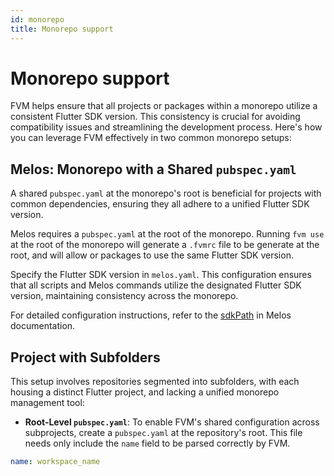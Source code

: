 ```yaml
---
id: monorepo
title: Monorepo support
---
```


# Monorepo support

FVM helps ensure that all projects or packages within a monorepo utilize a consistent Flutter SDK version. This consistency is crucial for avoiding compatibility issues and streamlining the development process. Here's how you can leverage FVM effectively in two common monorepo setups:

## Melos: Monorepo with a Shared `pubspec.yaml`

A shared `pubspec.yaml` at the monorepo's root is beneficial for projects with common dependencies, ensuring they all adhere to a unified Flutter SDK version.

Melos requires a `pubspec.yaml` at the root of the monorepo. Running `fvm use` at the root of the monorepo will generate a `.fvmrc` file to be generate at the root, and will allow or packages to use the same Flutter SDK version.

Specify the Flutter SDK version in `melos.yaml`. This configuration ensures that all scripts and Melos commands utilize the designated Flutter SDK version, maintaining consistency across the monorepo.

For detailed configuration instructions, refer to the [sdkPath](https://melos.invertase.dev/~melos-latest/configuration/overview#sdkpath) in Melos documentation.

## Project with Subfolders

This setup involves repositories segmented into subfolders, with each housing a distinct Flutter project, and lacking a unified monorepo management tool:

- **Root-Level `pubspec.yaml`**: To enable FVM's shared configuration across subprojects, create a `pubspec.yaml` at the repository's root. This file needs only include the `name` field to be parsed correctly by FVM.

```yaml title="pubspec.yaml"
name: workspace_name
```